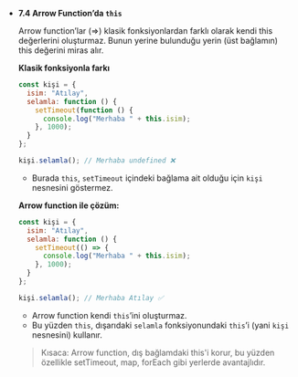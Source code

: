 - **7.4 Arrow Function’da `this`**
    
    Arrow function’lar (=>) klasik fonksiyonlardan farklı olarak kendi this değerlerini oluşturmaz.
    Bunun yerine bulunduğu yerin (üst bağlamın) this değerini miras alır.
    
    **Klasik fonksiyonla farkı**
    
    ```jsx
    const kişi = {
      isim: "Atılay",
      selamla: function () {
        setTimeout(function () {
          console.log("Merhaba " + this.isim);
        }, 1000);
      }
    };
    
    kişi.selamla(); // Merhaba undefined ❌
    ```
    
    - Burada `this`, `setTimeout` içindeki bağlama ait olduğu için `kişi` nesnesini göstermez.
    
    **Arrow function ile çözüm:**
    
    ```jsx
    const kişi = {
      isim: "Atılay",
      selamla: function () {
        setTimeout(() => {
          console.log("Merhaba " + this.isim);
        }, 1000);
      }
    };
    
    kişi.selamla(); // Merhaba Atılay ✅
    ```
    
    - Arrow function kendi `this`’ini oluşturmaz.
    - Bu yüzden `this`, dışarıdaki `selamla` fonksiyonundaki `this`’i (yani `kişi` nesnesini) kullanır.
    
    > Kısaca: Arrow function, dış bağlamdaki this'i korur, bu yüzden özellikle setTimeout, map, forEach gibi yerlerde avantajlıdır.
    >